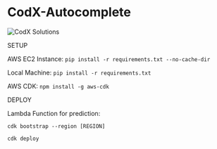 # CodX-Autocomplete
![CodX Solutions](https://github.com/rejsafranko/CodX-Autocomplete/blob/main/logo.jpg)

SETUP

AWS EC2 Instance: ```pip install -r requirements.txt --no-cache-dir```

Local Machine: ```pip install -r requirements.txt```

AWS CDK: ```npm install -g aws-cdk```


DEPLOY

Lambda Function for prediction:

```cdk bootstrap --region [REGION]```

```cdk deploy```

